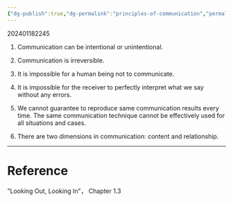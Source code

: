 ```yaml
---
{"dg-publish":true,"dg-permalink":"principles-of-communication","permalink":"/principles-of-communication/"}
---
```


202401182245

1. Communication can be intentional or unintentional.

2. Communication is irreversible.

3. It is impossible for a human being not to communicate.

4. It is impossible for the receiver to perfectly interpret what we say without any errors.

5. We cannot guarantee to reproduce same communication results every time. The same communication technique cannot be effectively used for all situations and cases.

6. There are two dimensions in communication: content and relationship.

---
# Reference

"Looking Out, Looking In"， Chapter 1.3
